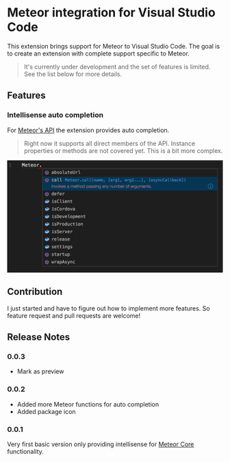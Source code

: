 # Meteor integration for Visual Studio Code

This extension brings support for Meteor to Visual Studio Code. The goal is to create an extension with complete support specific to Meteor.

> It's currently under development and the set of features is limited. See the list below for more details.

## Features

### Intellisense auto completion

For [Meteor's API](http://docs.meteor.com/api) the extension provides auto completion.

> Right now it supports all direct members of the API. Instance properties or methods are not covered yet. This is a bit more complex.

![auto complete](/images/autocomplete.png)

## Contribution

I just started and have to figure out how to implement more features.
So feature request and pull requests are welcome!

## Release Notes

### 0.0.3

- Mark as preview

### 0.0.2

- Added more Meteor functions for auto completion
- Added package icon

### 0.0.1

Very first basic version only providing intellisense for [Meteor Core](http://docs.meteor.com/api/core.html) functionality.
